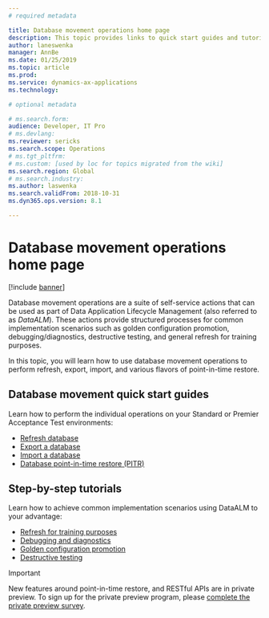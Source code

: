 ```yaml
---
# required metadata

title: Database movement operations home page
description: This topic provides links to quick start guides and tutorials available for Database Movement features in Lifecycle Services. 
author: laneswenka
manager: AnnBe
ms.date: 01/25/2019
ms.topic: article
ms.prod: 
ms.service: dynamics-ax-applications
ms.technology: 

# optional metadata

# ms.search.form: 
audience: Developer, IT Pro
# ms.devlang: 
ms.reviewer: sericks
ms.search.scope: Operations
# ms.tgt_pltfrm: 
# ms.custom: [used by loc for topics migrated from the wiki]
ms.search.region: Global
# ms.search.industry: 
ms.author: laswenka
ms.search.validFrom: 2018-10-31
ms.dyn365.ops.version: 8.1

---
```


# Database movement operations home page

[!include [banner](../includes/banner.md)]

Database movement operations are a suite of self-service actions that can be used as part of Data Application Lifecycle Management (also referred to as *DataALM*).  These actions provide structured processes for common implementation scenarios such as golden configuration promotion, debugging/diagnostics, destructive testing, and general refresh for training purposes.

In this topic, you will learn how to use database movement operations to perform refresh, export, import, and various flavors of point-in-time restore.

## Database movement quick start guides
Learn how to perform the individual operations on your Standard or Premier Acceptance Test environments:
 * [Refresh database](database-refresh.md)
 * [Export a database](export-database.md)
 * [Import a database](import-database.md)
 * [Database point-in-time restore (PITR)](database-point-in-time-restore.md)

 ## Step-by-step tutorials
 Learn how to achieve common implementation scenarios using DataALM to your advantage:
 * [Refresh for training purposes](dbmovement-scenario-general-refresh.md)
 * [Debugging and diagnostics](dbmovement-scenario-debugdiag.md)
 * [Golden configuration promotion](dbmovement-scenario-goldenconfig.md)
 * [Destructive testing](dbmovement-scenario-destructivetests.md)
 
 > [!Important]
 > New features around point-in-time restore, and RESTful APIs are in private preview. To sign up for the private preview program, please [complete the private preview survey](https://aka.ms/SelfServiceDatabaseMovementPreview).
